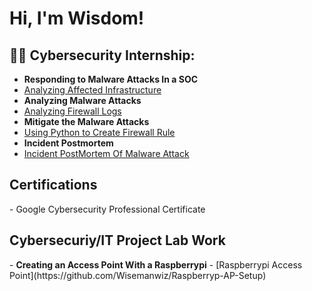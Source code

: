 <h1>Hi, I'm Wisdom! </h1>
<h2>👨‍💻 Cybersecurity Internship:</h2>

- <b>Responding to Malware Attacks In a SOC</b>
- [Analyzing Affected Infrastructure](https://github.com/Wisemanwiz/Task-1-Affected-infrastructure/tree/main)
- <b> Analyzing Malware Attacks</b>
- [Analyzing Firewall Logs](https://github.com/Wisemanwiz/Task-2-Analyzing-the-Malware-Attack)<br>
- <b> Mitigate the Malware Attacks</b>
- [Using Python to Create Firewall Rule](https://github.com/Wisemanwiz/Task-3-Mitigate-the-Malware-Attack)<br>
- <b>Incident Postmortem</b>
- [Incident PostMortem Of Malware Attack](https://github.com/Wisemanwiz/Task-4-Incident-Postmortemm)

<h2>Certifications</h2>
- Google Cybersecurity Professional Certificate
  
 
<h2>Cybersecuriy/IT Project Lab Work</h2>
-  <b>Creating an Access Point With a Raspberrypi</b>
-  [Raspberrypi Access Point](https://github.com/Wisemanwiz/Raspberryp-AP-Setup)



